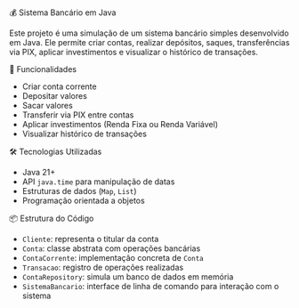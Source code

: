  💰 Sistema Bancário em Java

Este projeto é uma simulação de um sistema bancário simples desenvolvido em Java. Ele permite criar contas, realizar depósitos, saques, transferências via PIX, aplicar investimentos e visualizar o histórico de transações.

🚀 Funcionalidades

- Criar conta corrente
- Depositar valores
- Sacar valores
- Transferir via PIX entre contas
- Aplicar investimentos (Renda Fixa ou Renda Variável)
- Visualizar histórico de transações

🛠 Tecnologias Utilizadas

- Java 21+
- API `java.time` para manipulação de datas
- Estruturas de dados (`Map`, `List`)
- Programação orientada a objetos

📦 Estrutura do Código

- `Cliente`: representa o titular da conta
- `Conta`: classe abstrata com operações bancárias
- `ContaCorrente`: implementação concreta de `Conta`
- `Transacao`: registro de operações realizadas
- `ContaRepository`: simula um banco de dados em memória
- `SistemaBancario`: interface de linha de comando para interação com o sistema




